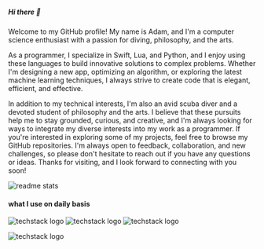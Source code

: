 ##### Hi there 💚

Welcome to my GitHub profile! My name is Adam, and I'm a computer science enthusiast with a passion for diving, philosophy, and the arts.


As a programmer, I specialize in Swift, Lua, and Python, and I enjoy using these languages to build innovative solutions to complex problems. Whether I'm designing a new app, optimizing an algorithm, or exploring the latest machine learning techniques, I always strive to create code that is elegant, efficient, and effective.


In addition to my technical interests, I'm also an avid scuba diver and a devoted student of philosophy and the arts. I believe that these pursuits help me to stay grounded, curious, and creative, and I'm always looking for ways to integrate my diverse interests into my work as a programmer.
If you're interested in exploring some of my projects, feel free to browse my GitHub repositories. I'm always open to feedback, collaboration, and new challenges, so please don't hesitate to reach out if you have any questions or ideas. Thanks for visiting, and I look forward to connecting with you soon!




<img src = "https://github-readme-stats.vercel.app/api?username=geekMe1982&&show_icons=true&theme=radical" alt="readme stats">


#### what I use on daily basis

![techstack logo](https://readme-components.vercel.app/api?component=logo&logo=swift&fill=linear-gradient%2862deg%2C%20%238EC5FC%200%25%2C%20%23E0C3FC%20100%25%29%3B%0A)
![techstack logo](https://readme-components.vercel.app/api?component=logo&logo=lua&fill=linear-gradient%2862deg%2C%20%238EC5FC%200%25%2C%20%23E0C3FC%20100%25%29%3B%0A)
![techstack logo](https://readme-components.vercel.app/api?component=logo&logo=python&fill=linear-gradient%2862deg%2C%20%238EC5FC%200%25%2C%20%23E0C3FC%20100%25%29%3B%0A)


![techstack logo](https://readme-components.vercel.app/api?component=quote&fill=linear-gradient%2862deg%2C%20%238EC5FC%200%25%2C%20%23E0C3FC%20100%25%29%3B%0A)
